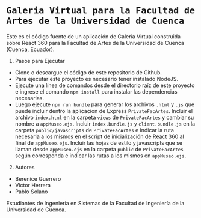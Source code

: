 # `Galeria Virtual para la Facultad de Artes de la Universidad de Cuenca`

Este es el código fuente de un aplicación de Galería Virtual construida sobre React 360 para la Facultad de Artes
de la Universidad de Cuenca (Cuenca, Ecuador).

1. Pasos para Ejecutar

- Clone o descargue el código de este repositorio de Github.
- Para ejecutar este proyecto es necesario tener instalado NodeJS.
- Ejecute una línea de comandos desde el directorio raíz de este proyecto e ingrese el comando `npm install` para
instalar las dependencias necesarias.
- Luego ejecute `npm run bundle` para generar los archivos `.html` y `.js` que puede incluir dentro la aplicacion de Express `PrivateFacArtes`. Incluir el archivo `index.html` en la carpeta `views` de `PrivateFacArtes` y cambiar su nombre a `appMuseo.ejs`. Incluir `index.bundle.js` y  `client.bundle.js` en la carpeta `public/javascripts` de `PrivateFacArtes` e indicar la ruta necesaria a los mismos en el script de inicialización de React 360 al final de `appMuseo.ejs`. Incluir las hojas de estilo y javascripts que se llaman desde `appMuseo.ejs` en la carpeta `public` de `PrivateFacArtes` según corresponda e indicar las rutas a los mismos en `appMuseo.ejs`.

2. Autores

- Berenice Guerrero
- Víctor Herrera
- Pablo Solano

Estudiantes de Ingeniería en Sistemas de la Facultad de Ingeniería de la Universidad de Cuenca.



